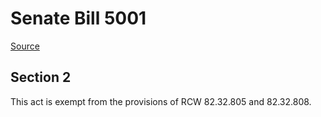 # Senate Bill 5001

[Source](http://lawfilesext.leg.wa.gov/biennium/2021-22/Pdf/Bills/Senate%20Bills/5001.pdf)
## Section 2
This act is exempt from the provisions of RCW 82.32.805 and 82.32.808.

